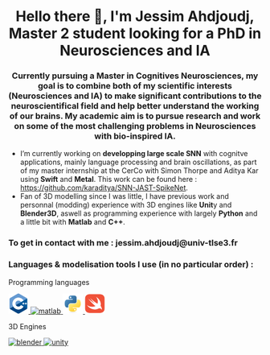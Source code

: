 <h1 align="center">Hello there 👋, I'm Jessim Ahdjoudj, Master 2 student looking for a PhD in Neurosciences and IA</h1>
<h3 align="center">Currently pursuing a Master in Cognitives Neurosciences, my goal is to combine both of my scientific interests (Neurosciences and IA) to make significant contributions to the neuroscientifical field and help better understand the working of our brains. My academic aim is to pursue research and work on some of the most challenging problems in Neurosciences with bio-inspired IA.</h3>

- I’m currently working on **developping large scale SNN** with cognitve applications, mainly language processing and brain oscillations, as part of my master internship at the CerCo with Simon Thorpe and Aditya Kar using **Swift** and **Metal**. This work can be found here : https://github.com/karaditya/SNN-JAST-SpikeNet.
- Fan of 3D modelling since I was little, I have previous work and personnal (modding) experience with 3D engines like **Unit**y and **Blender3D**, aswell as programming experience with largely **Python** and a little bit with **Matlab** and **C++**.

<h3 align="left">To get in contact with me : jessim.ahdjoudj@univ-tlse3.fr</h3>
<p align="left">
</p>

<h3 align="left">Languages & modelisation tools I use (in no particular order) :</h3>
Programming languages
<p align="left"> <a href="https://www.w3schools.com/cpp/" target="_blank" rel="noreferrer"> <img src="https://raw.githubusercontent.com/devicons/devicon/master/icons/cplusplus/cplusplus-original.svg" alt="cplusplus" width="40" height="40"/> </a> <a href="https://www.mathworks.com/" target="_blank" rel="noreferrer"> <img src="https://upload.wikimedia.org/wikipedia/commons/2/21/Matlab_Logo.png" alt="matlab" width="40" height="40"/> </a> <a href="https://www.python.org" target="_blank" rel="noreferrer"> <img src="https://raw.githubusercontent.com/devicons/devicon/master/icons/python/python-original.svg" alt="python" width="40" height="40"/> </a> <a href="https://developer.apple.com/swift/" target="_blank" rel="noreferrer"> <img src="https://raw.githubusercontent.com/devicons/devicon/master/icons/swift/swift-original.svg" alt="swift" width="40" height="40"/> </a> </p>

3D Engines
<p align="left"> <a href="https://www.blender.org/" target="_blank" rel="noreferrer"> <img src="https://download.blender.org/branding/community/blender_community_badge_white.svg" alt="blender" width="40" height="40"/> </a> <a href="https://unity.com/" target="_blank" rel="noreferrer"> <img src="https://www.vectorlogo.zone/logos/unity3d/unity3d-icon.svg" alt="unity" width="40" height="40"/> </a> </p>
